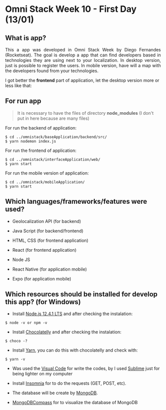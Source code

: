 # Omni Stack Week 10 - First Day (13/01)

## What is app? 

<p align="justify">
This a app was developed in Omni Stack Week by Diego Fernandes (Rocketseat). The goal is develop a app that can find developers based in technologies they are using next to your localization. In desktop version, just is possible to register the users. In mobile version, have will a map with the developers found from your technologies. 
</p>

I got better the **frontend** part of application, let the desktop version more or less like that:

## For run app

> It is necessary to have the files of directory **node_modules** (I don't put in here because are many files)

For run the backend of application: 
```
$ cd ../omnistack/baseApplication/backend/src/
$ yarn nodemon index.js
```
For run the frontend of application: 
```
$ cd ../omnistack/interfaceApplication/web/
$ yarn start
```
For run the mobile version of application: 
```
$ cd ../omnistack/mobileApplication/
$ yarn start
```

## Which languages/frameworks/features were used?
- Geolocalization API (for backend)

- Java Script (for backend/frontend)

- HTML, CSS (for frontend application)

- React (for frontend application)

- Node JS

- React Native (for application mobile)

- Expo (for application mobile)

## Which resources should be installed for develop this app? (for Windows)

- Install [Node.js 12.4.1 LTS](https://nodejs.org/en/) and after checking the instalation: 
```
$ node -v or npm -v
```
- Install [Chocolatelly](https://chocolatey.org/install) and after checking the instalation: 
```
$ choco -?
```
- Install [Yarn](https://yarnpkg.com/en/docs/install#windows-stable), you can do this with chocolatelly and check with:
```
$ yarn -v 
```
- Was used the [Visual Code](https://code.visualstudio.com/) for write the codes, by I used [Sublime](https://www.sublimetext.com/3) just 
for being lighter on my computer 

- Install [Insomnia](https://insomnia.rest/download/) for to do the requests (GET, POST, etc).

- The database will be create by [MongoDB](https://cloud.mongodb.com/).

- [MongoDBCompass](https://www.mongodb.com/download-center/compass) for to visualize the database of MongoDB
